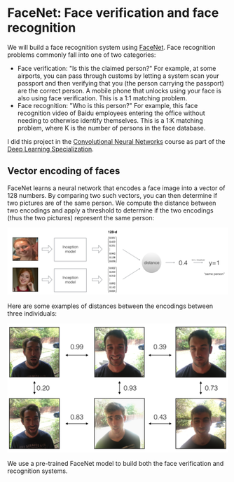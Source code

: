 # FaceNet: Face verification and face recognition
We will build a face recognition system using [FaceNet](https://arxiv.org/abs/1503.03832). Face recognition problems commonly fall into one of two categories:

- Face verification: "Is this the claimed person?" For example, at some airports, you can pass through customs by letting a system scan your passport and then verifying that you (the person carrying the passport) are the correct person. A mobile phone that unlocks using your face is also using face verification. This is a 1:1 matching problem.
- Face recognition: "Who is this person?" For example, this face recognition video of Baidu employees entering the office without needing to otherwise identify themselves. This is a 1:K matching problem, where K is the number of persons in the face database.

I did this project in the [Convolutional Neural Networks](https://www.coursera.org/learn/convolutional-neural-networks) course as part of the [Deep Learning Specialization](https://www.coursera.org/specializations/deep-learning).

## Vector encoding of faces
FaceNet learns a neural network that encodes a face image into a vector of 128 numbers. By comparing two such vectors, you can then determine if two pictures are of the same person. We compute the distance between two encodings and apply a threshold to determine if the two encodings (thus the two pictures) represent the same person:

![Computing distance between encodings](images/distance_kiank.png)

Here are some examples of distances between the encodings between three individuals:

![Distance examples](images/distance_matrix.png)

We use a pre-trained FaceNet model to build both the face verification and recognition systems.
